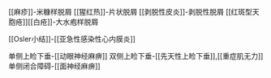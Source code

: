 [[麻疹]]-米糠样脱屑
[[猩红热]]-片状脱屑
[[剥脱性皮炎]]-剥脱性脱屑
[[红斑型天胞疮]][[白疮]]-大水疱样脱屑

[[Osler小结]]-[[亚急性感染性心内膜炎]]

单侧上睑下垂-[[动眼神经麻痹]]
双侧上睑下垂-[[先天性上睑下垂]],[[重症肌无力]]
单侧闭合障碍-[[面神经麻痹]]